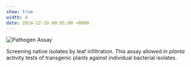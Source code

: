 ```yaml
---
show: true
width: 4
date: 2014-12-10 00:01:00 +0800
---
```

<div>
  <img data-src="{{ 'assets/images/photos/pathogenassay.jpg' | relative_url }}" class="lazy w-100 rounded" src="{{ '/assets/images/empty_300x200.png' | relative_url }}" data-toggle="tooltip" data-placement="top" title="Pathogen Assay">
  <div class="card-body">
    <p class="card-text">
      Screening native isolates by leaf infiltration. This assay allowed <i>in planta</i> activity tests of transgenic plants against individual bacterial isolates.
    </p>
  </div>
</div>
